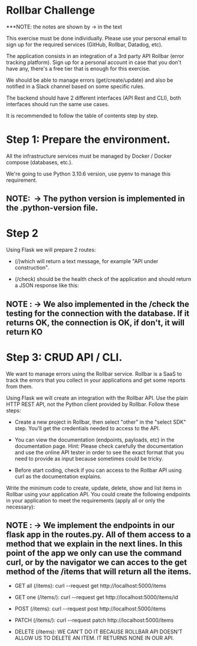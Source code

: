 # Rollbar Challenge

***NOTE: the notes are shown by -> in the text

This exercise must be done individually. Please use your personal email to sign up for the required services (GitHub, Rollbar, Datadog, etc).

The application consists in an integration of a 3rd party API Rollbar (error tracking platform). Sign up for a personal account in case that you don't have any, there's a free tier that is enough for this exercise.

We should be able to manage errors (get/create/update) and also be notified in a Slack channel based on some specific rules.

The backend should have 2 different interfaces (API Rest and CLI), both interfaces should run the same use cases.

It is recommended to follow the table of contents step by step.

# Step 1: Prepare the environment.
All the infrastructure services must be managed by Docker / Docker compose (databases, etc.).

We're going to use Python 3.10.6 version, use pyenv to manage this requirement.

## NOTE:  -> The python version is implemented in the .python-version file.

# Step 2 

Using Flask we will prepare 2 routes:

- (/)which will return a text message, for example "API under construction".
 
- (/check) should be the health check of the application and should return a JSON response like this:

## NOTE : -> We also implemented in the /check the testing for the connection with the database. If it returns OK, the connection is OK, if don't, it will return KO

# Step 3: CRUD API / CLI.

We want to manage errors using the Rollbar service. Rollbar is a SaaS to track the errors that you collect in your applications and get some reports from them.

Using Flask we will create an integration with the Rollbar API. Use the plain HTTP REST API, not the Python client provided by Rollbar. Follow these steps:

- Create a new project in Rollbar, then select "other" in the "select SDK" step. You'll get the credentials needed to access to the API.

- You can view the documentation (endpoints, payloads, etc) in the documentation page. Hint: Please check carefully the documentation and use the online API tester in order to see the exact format that you need to provide as input because sometimes could be tricky.

- Before start coding, check if you can access to the Rollbar API using curl as the documentation explains.

Write the minimum code to create, update, delete, show and list items in Rollbar using your application API. You could create the following endpoints in your application to meet the requirements (apply all or only the necessary):

## NOTE : -> We implement the endpoints in our flask app in the routes.py. All of them access to a method that we explain in the next lines. In this point of the app we only can use the command curl, or by the navigator we can acces to the get method of the /items that will return all the items.

- GET all (/items): curl --request get http://localhost:5000/items

- GET one (/items/<id>): curl --request get http://localhost:5000/items/id

- POST (/items): curl --request post http://localhost:5000/items

- PATCH (/items/<id>): curl --request patch http://localhost:5000/items

- DELETE (/items): WE CAN'T DO IT BECAUSE ROLLBAR API DOESN'T ALLOW US TO DELETE AN ITEM. IT RETURNS NONE IN OUR API. 



